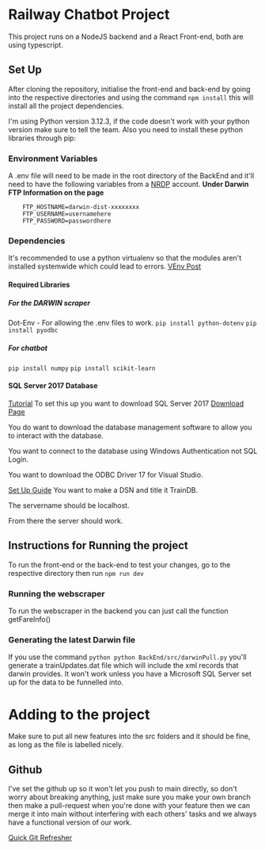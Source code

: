 # Railway Chatbot Project
This project runs on a NodeJS backend and a React Front-end, both are using typescript.

## Set Up
After cloning the repository, initialise the front-end and back-end by going into the respective directories and using the command `npm install` this will install all the project dependencies.

I'm using Python version 3.12.3, if the code doesn't work with your python version make sure to tell the team.
Also you need to install these python libraries through pip:

### Environment Variables
A .env file will need to be made in the root directory of the BackEnd and it'll need to have the following variables from a [NRDP](https://opendata.nationalrail.co.uk/) account.
**Under Darwin FTP Information on the page**
```
    FTP_HOSTNAME=darwin-dist-xxxxxxxx
    FTP_USERNAME=usernamehere
    FTP_PASSWORD=passwordhere
```

### Dependencies

It's recommended to use a python virtualenv so that the modules aren't installed systemwide which could lead to errors. [VEnv Post](https://stackoverflow.com/questions/41972261/what-is-a-virtualenv-and-why-should-i-use-one)

#### Required Libraries

##### For the DARWIN scraper
Dot-Env - For allowing the .env files to work. 
```pip install python-dotenv```
```pip install pyodbc```

##### For chatbot
```pip install numpy```
```pip install scikit-learn```

#### SQL Server 2017 Database

[Tutorial](https://www.quackit.com/sql_server/sql_server_2017/tutorial/)
To set this up you want to download SQL Server 2017 [Download Page](https://www.mssqltips.com/sqlservertip/6429/sql-server-download-quick-links/)

You do want to download the database management software to allow you to interact with the database.

You want to connect to the database using Windows Authentication not SQL Login.

You want to download the ODBC Driver 17 for Visual Studio.

[Set Up Guide](https://github.com/mkleehammer/pyodbc/wiki)
You want to make a DSN and title it TrainDB.

The servername should be localhost.

From there the server should work.





## Instructions for Running the project

To run the front-end or the back-end to test your changes, go to the respective directory then run
`npm run dev`

### Running the webscraper
To run the webscraper in the backend you can just call the function getFareInfo()

### Generating the latest Darwin file
If you use the command ```python python BackEnd/src/darwinPull.py``` you'll generate a trainUpdates.dat file which will include the xml records that darwin provides. It won't work unless you have a Microsoft SQL Server set up for the data to be funnelled into.

# Adding to the project
Make sure to put all new features into the src folders and it should be fine, as long as the file is labelled nicely.

## Github
I've set the github up so it won't let you push to main directly, so don't worry about breaking anything, just make sure you make your own branch then make a pull-request when you're done with your feature then we can merge it into main without interfering with each others' tasks and we always have a functional version of our work.

[Quick Git Refresher](https://www.youtube.com/watch?v=QV0kVNvkMxc)







